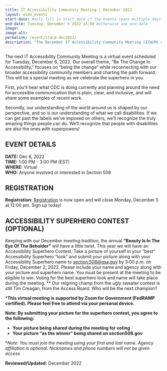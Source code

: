 ```yaml
---
title: IT Accessibility Community Meeting | December 2022
layout: wide_events
start-date: #only fill in start date if the events spans multiple days
end-date: Tuesday, December 6 2022 13:00 #otherwise use end-date
image:
image-alt: 
permalink: /event/itacm-dec2022/
description: "The December IT Accessibility Community Meeting (ITACM) will be held on Tuesday, December 6, 2022. This will be a special meeting as we celebrate the superhero in you."
---
```


The next IT Accessibility Community Meeting is a virtual event scheduled for Tuesday, December 6, 2022. Our overall theme, "Be The Change In Accessibility,” focuses on “being the change” while reconnecting with our broader accessibility community members and charting the path forward. This will be a special meeting as we celebrate the superhero in you.

First, you’ll hear what CDC is doing currently and planning around the need for accessible communication that is plain, clear, and inclusive, and will share some examples of recent work.

Secondly, our understanding of the world around us is shaped by our perspective, and so is our understanding of what we call disabilities. If we can get past the labels we’ve imposed on others, we’ll recognize the truly amazing things people can do. We’ll recognize that people with disabilities are also the ones with superpowers!

## EVENT DETAILS
**DATE:** Dec 6, 2022  
**TIME:** 1:00 PM - 3:00 PM (EST)  
**WHERE:** Virtual  
**WHO:** Anyone involved or interested in Section 508  

## REGISTRATION
**Registration:** [Registration](https://feedback.gsa.gov/jfe/form/SV_7WkJC6bTYpdjGJg) is now open and will close Monday, December 5 at 12:00 pm. Sign up today! 
 
## ACCESSIBILITY SUPERHERO CONTEST (OPTIONAL)
Keeping with our December meeting tradition, the annual **“Beauty Is In The Eye Of The Beholder”** will have a little twist. This year we will have an Accessibility Superhero Contest. Take a picture of yourself in your “best” Accessibility Superhero “look” and submit your picture along with your Accessibility Superhero name to section.508@gsa.gov by 3:00 p.m. on Friday, December 2, 2022. Please include your name and agency along with your picture and superhero name. You must be present at the meeting to be eligible to win. Voting for the best superhero look and name will take place during the meeting. ** Our reigning champ from the ugly sweater contest is still Tim Creagan, from the Access Board. Who will be the next champion?

***This virtual meeting is supported by Zoom for Government (FedRAMP certified). Please feel free to attend via your personal device.**

**Note: By submitting your picture for the superhero contest, you agree to the following:**

* **Your picture being shared during the meeting for voting**
* **Your picture “as the winner” being shared on section508.gov**

**Note: You must join the meeting using your first and last name. Agency affiliation is optional. Nicknames and phone numbers will not be given access*

**Reviewed/Updated:** December 2022